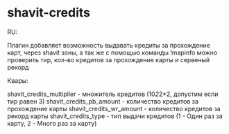# shavit-credits

RU: 

Плагин добавляет возможность выдавать кредиты за прохождение карт, через shavit зоны, а так же с помощью команды !mapinfo можно проверить тир, кол-во кредитов за прохождение карты и сервеный рекорд

Квары:

shavit_credits_multiplier - множитель кредитов (10*2*2*2, допустим если тир равен 3)
shavit_credits_pb_amount - количество кредитов за прохождение карты
shavit_credits_wr_amount -  количество кредитов за рекорд карты
shavit_credits_type - тип выдачи кредитов (1 - Один раз за карту, 2 - Много раз за карту)
